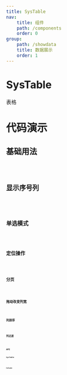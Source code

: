 ```yaml
---
title: SysTable
nav:
    title: 组件
    path: /components
    order: 0
group:
    path: /showdata
    title: 数据展示
    order: 1
---
```


# SysTable

表格

# 代码演示

## 基础用法

<code src="./demo/Basic.tsx">

## 显示序号列

<code src="./demo/RowNumberCol.tsx">

## 单选模式

<code src="./demo/Single.tsx">

## 定位操作

<code src="./demo/TriggerSelectedKeys.tsx" title="定位操作" desc="暂只支持单值操作，带滚动条定位">

## 分页

<code src="./demo/Pagination.tsx">

## 拖动改变列宽

<code src="./demo/Resizable.tsx">

## 列排序

<code src="./demo/Sort.tsx">

## 列过滤

<code src="./demo/Filter.tsx">

## API

### SysTable
<API src="./AdvancedTable.tsx" hideTitle exports='["default"]'></API>

### Column
<API src="./AdvancedTable.tsx" hideTitle exports='["SysTableColumnTypeApi"]'></API>



